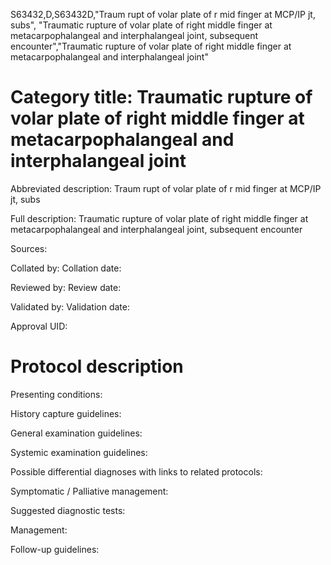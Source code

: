 S63432,D,S63432D,"Traum rupt of volar plate of r mid finger at MCP/IP jt, subs", "Traumatic rupture of volar plate of right middle finger at metacarpophalangeal and interphalangeal joint, subsequent encounter","Traumatic rupture of volar plate of right middle finger at metacarpophalangeal and interphalangeal joint"
# Category title: Traumatic rupture of volar plate of right middle finger at metacarpophalangeal and interphalangeal joint

Abbreviated description: Traum rupt of volar plate of r mid finger at MCP/IP jt, subs

Full description: Traumatic rupture of volar plate of right middle finger at metacarpophalangeal and interphalangeal joint, subsequent encounter

Sources:

Collated by:
Collation date:

Reviewed by:
Review date:

Validated by:
Validation date:

Approval UID:

# Protocol description

Presenting conditions:

History capture guidelines:

General examination guidelines:

Systemic examination guidelines:

Possible differential diagnoses with links to related protocols:

Symptomatic / Palliative management:

Suggested diagnostic tests:

Management:

Follow-up guidelines:
